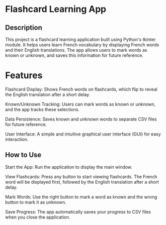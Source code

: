 # Flashcard Learning App

## Description
This project is a flashcard learning application built using Python's tkinter module. It helps users learn French vocabulary by displaying French words and their English translations. The app allows users to mark words as known or unknown, and saves this information for future reference.

# Features
Flashcard Display: Shows French words on flashcards, which flip to reveal the English translation after a short delay.

Known/Unknown Tracking: Users can mark words as known or unknown, and the app tracks these selections.

Data Persistence: Saves known and unknown words to separate CSV files for future reference.

User Interface: A simple and intuitive graphical user interface (GUI) for easy interaction.

## How to Use
Start the App: Run the application to display the main window.

View Flashcards: Press any button to start viewing flashcards. The French word will be displayed first, followed by the English translation after a short delay.

Mark Words: Use the right button to mark a word as known and the wrong button to mark it as unknown.

Save Progress: The app automatically saves your progress to CSV files when you close the application.
